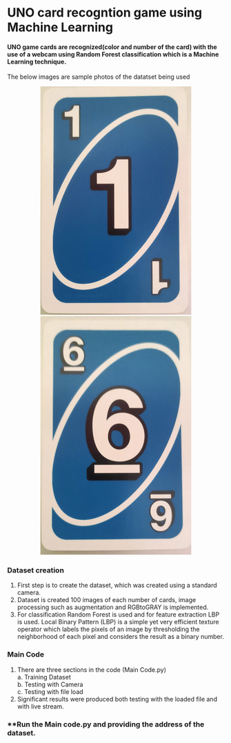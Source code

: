 # UNO card recogntion game using Machine Learning
#### UNO game cards are recognized(color and number of the card) with the use of a webcam using Random Forest classification which is a Machine Learning technique.
The below images are sample photos of the datatset being used

<p align="center">
  <img src="Sample dataset/1.jpg" width="350" title="hover text">
  <img src="Sample dataset/6.jpg" width="350" alt="accessibility text">
</p>

### Dataset creation
1) First step is to create the dataset, which was created using a standard camera.<br>
2) Dataset is created 100 images of each number of cards, image processing such as
augmentation and RGBtoGRAY is implemented.<br>
3) For classification Random Forest is used and for feature extraction LBP is used. Local Binary Pattern (LBP) is a simple yet very efficient texture operator which labels the pixels of an image by thresholding the neighborhood of each pixel and considers the result as a binary number. <br>
### Main Code
1)  There are three sections in the code (Main Code.py)<br>
a. Training Dataset<br>
b. Testing with Camera<br>
c. Testing with file load<br>
2) Significant results were produced both testing with the loaded file and with live stream.

### **Run the Main code.py and providing the address of the dataset. 

